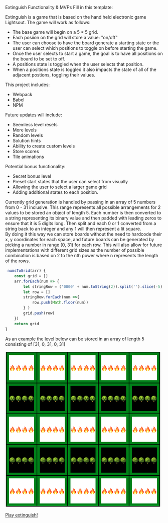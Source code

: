 Extinguish
Functionality & MVPs
Fill in this template:

Extinguish is a game that is based on the hand held electronic game Lightsout. The game will work as follows:

* The base game will begin on a 5 * 5 grid.
* Each posiion on the grid will store a value: "on/off" 
* The user can choose to have the board generate a starting state or the user can select which positions to toggle on before starting the game.
* Once the user selects to start a game, the goal is to have all positions on the board to be set to off. 
* A positions state is toggled when the user selects that position. 
* When a positions state is toggled it also impacts the state of all of the adjacent postions, toggling their values.



This project includes:
* Webpack 
* Babel 
* NPM 

Future updates will include:
* Seemless level resets 
* More levels 
* Random levels 
* Solution hints 
* Ability to create custom levels
* Store scores
* Tile animations

Potential bonus functionality:
* Secret bonus level
* Preset start states that the user can select from visually
* Allowing the user to select a larger game grid
* Adding additional states to each position.


Currently grid generation is handled by passing in an array of 5 numbers from 0 - 31 inclusive. This range represents all possible arrangements for 2 values to be stored an object of length 5. 
Each number is then converted to a string representing its binary value and then padded with leading zeros to ensure that it is 5 digits long.
Then split and each 0 or 1 converted from a string back to an integer and any 1 will then represent a lit square.  
By doing it this way we can store boards without the need to hardcode their x, y coordinates for each space, and future boards can be generated by picking a number in range (0, 31) for each row.  This will also allow for future implementations with different grid sizes as the number of possible combination is based on 2 to the nth power where n represents the length of the rows.


```javascript   
 numsToGrid(arr) {
    const grid = []
    arr.forEach(num => {
        let stringRow = ('0000' + num.toString(2)).split('').slice(-5)
        let row = []
        stringRow.forEach(num =>{
            row.push(Math.floor(num))
        } )
        grid.push(row)
    })
    return grid
}

```

As an example the level below can be stored in an array of length 5 consisting of [31, 0, 31, 0, 31]

<img src="images/board_image.png"
     alt="level layout"
 />

<a href="https://whilekofman.github.io/extinguish/">Play extinguish!</a>
